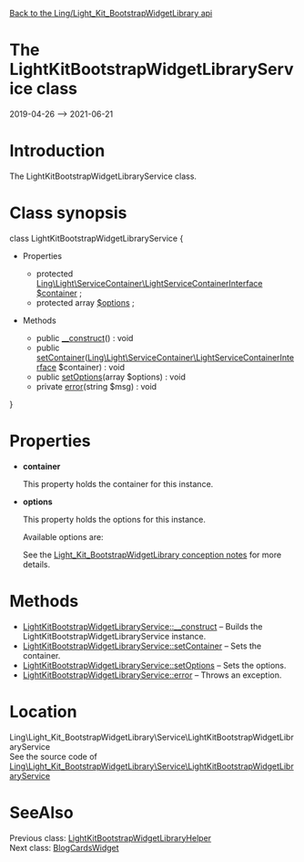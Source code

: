[Back to the Ling/Light_Kit_BootstrapWidgetLibrary api](https://github.com/lingtalfi/Light_Kit_BootstrapWidgetLibrary/blob/master/doc/api/Ling/Light_Kit_BootstrapWidgetLibrary.md)



The LightKitBootstrapWidgetLibraryService class
================
2019-04-26 --> 2021-06-21






Introduction
============

The LightKitBootstrapWidgetLibraryService class.



Class synopsis
==============


class <span class="pl-k">LightKitBootstrapWidgetLibraryService</span>  {

- Properties
    - protected [Ling\Light\ServiceContainer\LightServiceContainerInterface](https://github.com/lingtalfi/Light/blob/master/doc/api/Ling/Light/ServiceContainer/LightServiceContainerInterface.md) [$container](#property-container) ;
    - protected array [$options](#property-options) ;

- Methods
    - public [__construct](https://github.com/lingtalfi/Light_Kit_BootstrapWidgetLibrary/blob/master/doc/api/Ling/Light_Kit_BootstrapWidgetLibrary/Service/LightKitBootstrapWidgetLibraryService/__construct.md)() : void
    - public [setContainer](https://github.com/lingtalfi/Light_Kit_BootstrapWidgetLibrary/blob/master/doc/api/Ling/Light_Kit_BootstrapWidgetLibrary/Service/LightKitBootstrapWidgetLibraryService/setContainer.md)([Ling\Light\ServiceContainer\LightServiceContainerInterface](https://github.com/lingtalfi/Light/blob/master/doc/api/Ling/Light/ServiceContainer/LightServiceContainerInterface.md) $container) : void
    - public [setOptions](https://github.com/lingtalfi/Light_Kit_BootstrapWidgetLibrary/blob/master/doc/api/Ling/Light_Kit_BootstrapWidgetLibrary/Service/LightKitBootstrapWidgetLibraryService/setOptions.md)(array $options) : void
    - private [error](https://github.com/lingtalfi/Light_Kit_BootstrapWidgetLibrary/blob/master/doc/api/Ling/Light_Kit_BootstrapWidgetLibrary/Service/LightKitBootstrapWidgetLibraryService/error.md)(string $msg) : void

}




Properties
=============

- <span id="property-container"><b>container</b></span>

    This property holds the container for this instance.
    
    

- <span id="property-options"><b>options</b></span>

    This property holds the options for this instance.
    
    Available options are:
    
    
    
    See the [Light_Kit_BootstrapWidgetLibrary conception notes](https://github.com/lingtalfi/Light_Kit_BootstrapWidgetLibrary/blob/master/doc/pages/conception-notes.md) for more details.
    
    



Methods
==============

- [LightKitBootstrapWidgetLibraryService::__construct](https://github.com/lingtalfi/Light_Kit_BootstrapWidgetLibrary/blob/master/doc/api/Ling/Light_Kit_BootstrapWidgetLibrary/Service/LightKitBootstrapWidgetLibraryService/__construct.md) &ndash; Builds the LightKitBootstrapWidgetLibraryService instance.
- [LightKitBootstrapWidgetLibraryService::setContainer](https://github.com/lingtalfi/Light_Kit_BootstrapWidgetLibrary/blob/master/doc/api/Ling/Light_Kit_BootstrapWidgetLibrary/Service/LightKitBootstrapWidgetLibraryService/setContainer.md) &ndash; Sets the container.
- [LightKitBootstrapWidgetLibraryService::setOptions](https://github.com/lingtalfi/Light_Kit_BootstrapWidgetLibrary/blob/master/doc/api/Ling/Light_Kit_BootstrapWidgetLibrary/Service/LightKitBootstrapWidgetLibraryService/setOptions.md) &ndash; Sets the options.
- [LightKitBootstrapWidgetLibraryService::error](https://github.com/lingtalfi/Light_Kit_BootstrapWidgetLibrary/blob/master/doc/api/Ling/Light_Kit_BootstrapWidgetLibrary/Service/LightKitBootstrapWidgetLibraryService/error.md) &ndash; Throws an exception.





Location
=============
Ling\Light_Kit_BootstrapWidgetLibrary\Service\LightKitBootstrapWidgetLibraryService<br>
See the source code of [Ling\Light_Kit_BootstrapWidgetLibrary\Service\LightKitBootstrapWidgetLibraryService](https://github.com/lingtalfi/Light_Kit_BootstrapWidgetLibrary/blob/master/Service/LightKitBootstrapWidgetLibraryService.php)



SeeAlso
==============
Previous class: [LightKitBootstrapWidgetLibraryHelper](https://github.com/lingtalfi/Light_Kit_BootstrapWidgetLibrary/blob/master/doc/api/Ling/Light_Kit_BootstrapWidgetLibrary/Helper/LightKitBootstrapWidgetLibraryHelper.md)<br>Next class: [BlogCardsWidget](https://github.com/lingtalfi/Light_Kit_BootstrapWidgetLibrary/blob/master/doc/api/Ling/Light_Kit_BootstrapWidgetLibrary/Widget/Picasso/BlogCardsWidget.md)<br>
